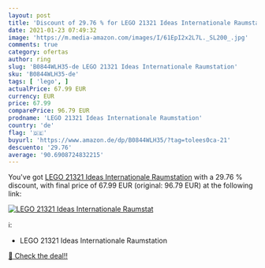 ```yaml
---
layout: post
title: 'Discount of 29.76 % for LEGO 21321 Ideas Internationale Raumstat'
date: 2021-01-23 07:49:32
image: 'https://m.media-amazon.com/images/I/61EpI2x2L7L._SL200_.jpg'
comments: true
category: ofertas
author: ring
slug: 'B0844WLH35-de LEGO 21321 Ideas Internationale Raumstation'
sku: 'B0844WLH35-de'
tags: [ 'lego', ]
actualPrice: 67.99 EUR
currency: EUR
price: 67.99
comparePrice: 96.79 EUR
prodname: 'LEGO 21321 Ideas Internationale Raumstation'
country: 'de'
flag: '🇩🇪'
buyurl: 'https://www.amazon.de/dp/B0844WLH35/?tag=tolees0ca-21'
descuento: '29.76'
average: '90.6908724832215'
---
```


You've got [LEGO 21321 Ideas Internationale Raumstation](https://www.amazon.de/dp/B0844WLH35/?tag=tolees0ca-21) with a  29.76 % discount, with final price of 67.99 EUR (original: 96.79 EUR) at the following link:

[![LEGO 21321 Ideas Internationale Raumstat](https://m.media-amazon.com/images/I/61EpI2x2L7L._SL200_.jpg)](https://www.amazon.de/dp/B0844WLH35/?tag=tolees0ca-21)

ℹ️:

- LEGO 21321 Ideas Internationale Raumstation

[🛒 Check the deal!!](https://www.amazon.de/dp/B0844WLH35/?tag=tolees0ca-21)
